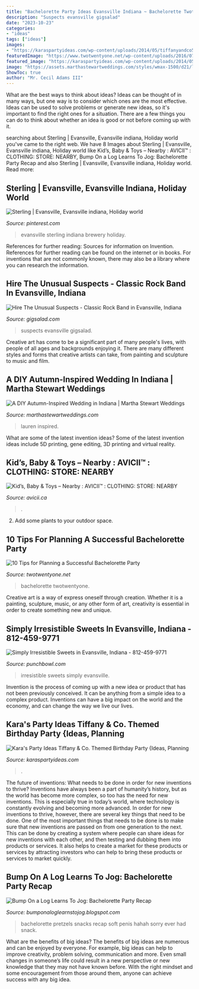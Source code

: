```yaml
---
title: "Bachelorette Party Ideas Evansville Indiana ~ Bachelorette Twotwentyone"
description: "Suspects evansville gigsalad"
date: "2023-10-23"
categories:
- "ideas"
tags: ["ideas"]
images:
- "https://karaspartyideas.com/wp-content/uploads/2014/05/tiffanyandco5.jpg"
featuredImage: "https://www.twotwentyone.net/wp-content/uploads/2016/07/bachelorette-party-hotel.jpg"
featured_image: "https://karaspartyideas.com/wp-content/uploads/2014/05/tiffanyandco5.jpg"
image: "https://assets.marthastewartweddings.com/styles/wmax-1500/d21/lauren-benjamin-bg-72/lauren-benjamin-bg-72_sq.jpg?itok=C8OK6IIq"
ShowToc: true
author: "Mr. Cecil Adams III"
---
```



What are the best ways to think about ideas?
Ideas can be thought of in many ways, but one way is to consider which ones are the most effective. Ideas can be used to solve problems or generate new ideas, so it's important to find the right ones for a situation. There are a few things you can do to think about whether an idea is good or not before coming up with it.

	

		
searching about Sterling | Evansville, Evansville indiana, Holiday world you've came to the right web. We have 8 Images about Sterling | Evansville, Evansville indiana, Holiday world like Kid’s, Baby &amp; Toys – Nearby : AVICII™ : CLOTHING: STORE: NEARBY, Bump On a Log Learns To Jog: Bachelorette Party Recap and also Sterling | Evansville, Evansville indiana, Holiday world. Read more:
		
    
## Sterling | Evansville, Evansville Indiana, Holiday World

<img loading=lazy src="https://i.pinimg.com/originals/27/05/d7/2705d759d36c7996ea60915068c7a5a9.jpg" onerror="this.onerror=null;this.src='https://tse2.mm.bing.net/th?id=OIP.ycyyxTUDikWf558HVmWM8gHaF7&amp;pid=15.1';" alt="Sterling | Evansville, Evansville indiana, Holiday world">

_Source: pinterest.com_

>evansville sterling indiana brewery holiday. 

	

References for further reading: Sources for information on Invention.
References for further reading can be found on the internet or in books. For inventions that are not commonly known, there may also be a library where you can research the information.

    
## Hire The Unusual Suspects - Classic Rock Band In Evansville, Indiana

<img loading=lazy src="https://s3.amazonaws.com/gigsalad_media/t/the_unusual_suspects_evansville/530faaec9eb76_480_sq" onerror="this.onerror=null;this.src='https://tse1.mm.bing.net/th?id=OIP.qjKF068yw5pYj0ygaN64rAHaHa&amp;pid=15.1';" alt="Hire The Unusual Suspects - Classic Rock Band in Evansville, Indiana">

_Source: gigsalad.com_

>suspects evansville gigsalad. 

	

Creative art has come to be a significant part of many people's lives, with people of all ages and backgrounds enjoying it. There are many different styles and forms that creative artists can take, from painting and sculpture to music and film.

    
## A DIY Autumn-Inspired Wedding In Indiana | Martha Stewart Weddings

<img loading=lazy src="https://assets.marthastewartweddings.com/styles/wmax-1500/d21/lauren-benjamin-bg-72/lauren-benjamin-bg-72_sq.jpg?itok=C8OK6IIq" onerror="this.onerror=null;this.src='https://tse2.mm.bing.net/th?id=OIP.mqjo6eluvDr8fAJfsKNbKAHaHa&amp;pid=15.1';" alt="A DIY Autumn-Inspired Wedding in Indiana | Martha Stewart Weddings">

_Source: marthastewartweddings.com_

>lauren inspired. 

	

What are some of the latest invention ideas?
Some of the latest invention ideas include 5D printing, gene editing, 3D printing and virtual reality.

    
## Kid’s, Baby &amp; Toys – Nearby : AVICII™ : CLOTHING: STORE: NEARBY

<img loading=lazy src="https://www.avicii.ca/wp-content/uploads/2018/05/avicii-flowers-section-2.jpg" onerror="this.onerror=null;this.src='https://tse1.mm.bing.net/th?id=OIP.-mXvKioWX42qIpSv8AvLYQAAAA&amp;pid=15.1';" alt="Kid’s, Baby &amp; Toys – Nearby : AVICII™ : CLOTHING: STORE: NEARBY">

_Source: avicii.ca_

>. 

	

2. Add some plants to your outdoor space.

    
## 10 Tips For Planning A Successful Bachelorette Party

<img loading=lazy src="https://www.twotwentyone.net/wp-content/uploads/2016/07/bachelorette-party-hotel.jpg" onerror="this.onerror=null;this.src='https://tse3.mm.bing.net/th?id=OIP.rDEQBI9Yx-lkUrFTALP_GQHaE8&amp;pid=15.1';" alt="10 Tips for Planning a Successful Bachelorette Party">

_Source: twotwentyone.net_

>bachelorette twotwentyone. 

	

Creative art is a way of express oneself through creation. Whether it is a painting, sculpture, music, or any other form of art, creativity is essential in order to create something new and unique.

    
## Simply Irresistible Sweets In Evansville, Indiana - 812-459-9771

<img loading=lazy src="https://vendors.punchbowl.com/images/vendor/vendor_logos/6775709/medium_index__element80.jpg?1415378928" onerror="this.onerror=null;this.src='https://tse3.mm.bing.net/th?id=OIP.oaRydvFBSUPLKvRzyKMuBQAAAA&amp;pid=15.1';" alt="Simply Irresistible Sweets in Evansville, Indiana - 812-459-9771">

_Source: punchbowl.com_

>irresistible sweets simply evansville. 

	

Invention is the process of coming up with a new idea or product that has not been previously conceived. It can be anything from a simple idea to a complex product. Inventions can have a big impact on the world and the economy, and can change the way we live our lives.

    
## Kara&#039;s Party Ideas Tiffany &amp; Co. Themed Birthday Party {Ideas, Planning

<img loading=lazy src="https://karaspartyideas.com/wp-content/uploads/2014/05/tiffanyandco5.jpg" onerror="this.onerror=null;this.src='https://tse1.mm.bing.net/th?id=OIP.LpUsa5nLJcZj7TmxEytCtAHaE6&amp;pid=15.1';" alt="Kara&#039;s Party Ideas Tiffany &amp; Co. Themed Birthday Party {Ideas, Planning">

_Source: karaspartyideas.com_

>. 

	

The future of inventions: What needs to be done in order for new inventions to thrive?
Inventions have always been a part of humanity’s history, but as the world has become more complex, so too has the need for new inventions. This is especially true in today’s world, where technology is constantly evolving and becoming more advanced. In order for new inventions to thrive, however, there are several key things that need to be done. 
One of the most important things that needs to be done is to make sure that new inventions are passed on from one generation to the next. This can be done by creating a system where people can share ideas for new inventions with each other, and then testing and dubbing them into products or services. It also helps to create a market for these products or services by attracting investors who can help to bring these products or services to market quickly.

    
## Bump On A Log Learns To Jog: Bachelorette Party Recap

<img loading=lazy src="http://4.bp.blogspot.com/-tCdWXv7yKYI/T10xs4tAvII/AAAAAAAABRc/ngfEJIqSZrU/s1600/DSC02404.JPG" onerror="this.onerror=null;this.src='https://tse1.mm.bing.net/th?id=OIP.cE4_0ChKn4o0PAz2Dc4L5wHaFj&amp;pid=15.1';" alt="Bump On a Log Learns To Jog: Bachelorette Party Recap">

_Source: bumponaloglearnstojog.blogspot.com_

>bachelorette pretzels snacks recap soft penis hahah sorry ever had snack. 

	

What are the benefits of big ideas?
The benefits of big ideas are numerous and can be enjoyed by everyone. For example, big ideas can help to improve creativity, problem solving, communication and more. Even small changes in someone’s life could result in a new perspective or new knowledge that they may not have known before. With the right mindset and some encouragement from those around them, anyone can achieve success with any big idea.

